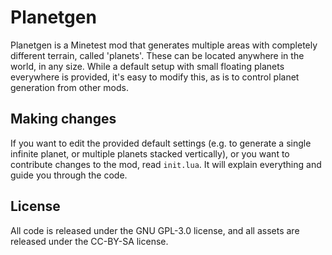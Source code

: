 # Planetgen
Planetgen is a Minetest mod that generates multiple areas with completely
different terrain, called 'planets'. These can be located anywhere in the world,
in any size. While a default setup with small floating planets everywhere is
provided, it's easy to modify this, as is to control planet generation from
other mods.

## Making changes
If you want to edit the provided default settings (e.g. to generate a single
infinite planet, or multiple planets stacked vertically), or you want to
contribute changes to the mod, read `init.lua`. It will explain everything and
guide you through the code.

## License
All code is released under the GNU GPL-3.0 license, and all assets are released
under the CC-BY-SA license.
